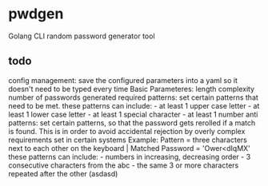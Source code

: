 # pwdgen
 Golang CLI random password generator tool



## todo

config management:
	save the configured parameters into a yaml so it doesn't need to be typed every time
Basic Parameteres:
	length
	complexity
	number of passwords generated
required patterns:
	set certain patterns that need to be met.
	these patterns can include:
	- at least 1 upper case letter
	- at least 1 lower case letter
	- at least 1 special character
	- at least 1 number
anti patterns:
	set certain patterns, so that the password gets rerolled if a match is found.
	This is in order to avoid accidental rejection by overly complex requirements set in certain systems
	Example: Pattern = three characters next to each other on the keyboard | Matched Password = 'Ower<dIqMX'
	these patterns can include:
	- numbers in increasing, decreasing order
	- 3 consecutive characters from the abc
	- the same 3 or more characters repeated after the other (asdasd)